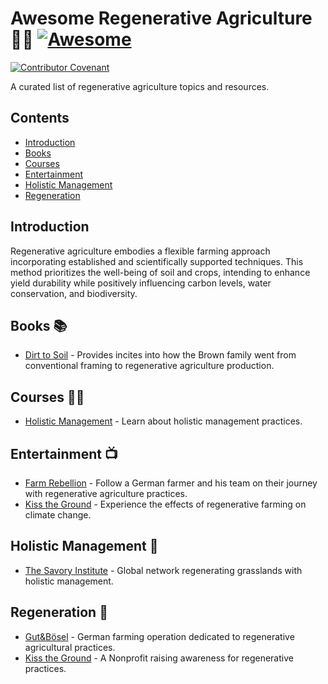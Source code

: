 # Awesome Regenerative Agriculture 🧑‍🌾 [![Awesome](https://awesome.re/badge.svg)](https://awesome.re)

[![Contributor Covenant](https://img.shields.io/badge/Contributor%20Covenant-2.1-4baaaa.svg)](CODE_OF_CONDUCT.md)

A curated list of regenerative agriculture topics and resources.

## Contents

- [Introduction](#introduction)
- [Books](#books)
- [Courses](#courses)
- [Entertainment](#entertainment)
- [Holistic Management](#holistic-management)
- [Regeneration](#regeneration)

## Introduction

Regenerative agriculture embodies a flexible farming approach incorporating
established and scientifically supported techniques. This method prioritizes the
well-being of soil and crops, intending to enhance yield durability while
positively influencing carbon levels, water conservation, and biodiversity.

## Books 📚

- [Dirt to Soil](https://www.goodreads.com/book/show/40125546-dirt-to-soil?from_search=true&from_srp=true&qid=AyU9XjTdBe&rank=1) -
  Provides incites into how the Brown family went from conventional framing to
  regenerative agriculture production.

## Courses 🧑‍🏫

- [Holistic Management](https://savoryinstitute.teachable.com/courses) - Learn
  about holistic management practices.

## Entertainment 📺

- [Farm Rebellion](https://www.imdb.com/title/tt27671935/) - Follow a German
  farmer and his team on their journey with regenerative agriculture practices.
- [Kiss the Ground](https://kissthegroundmovie.com/) - Experience the effects of
  regenerative farming on climate change.

## Holistic Management 🐄

- [The Savory Institute](https://savory.global/) - Global network regenerating
  grasslands with holistic management.

## Regeneration 🌱

- [Gut&Bösel](https://www.gutundboesel.org/en/) - German farming operation
  dedicated to regenerative agricultural practices.
- [Kiss the Ground](https://kisstheground.com/) - A Nonprofit raising awareness
  for regenerative practices.
